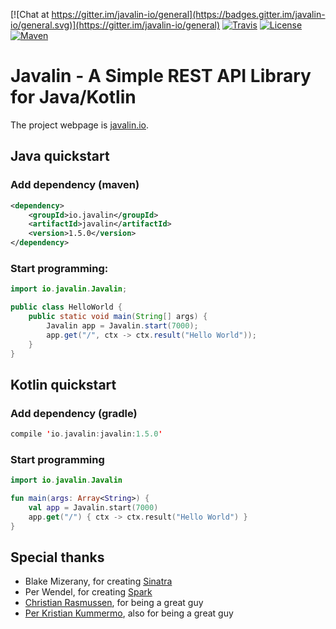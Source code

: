 [![Chat at https://gitter.im/javalin-io/general](https://badges.gitter.im/javalin-io/general.svg)](https://gitter.im/javalin-io/general)
[![Travis](https://img.shields.io/travis/tipsy/javalin.svg)](https://travis-ci.org/tipsy/javalin/builds)
[![License](https://img.shields.io/badge/License-Apache%202.0-blue.svg)](https://opensource.org/licenses/Apache-2.0)
[![Maven](https://img.shields.io/maven-central/v/io.javalin/javalin.svg)](https://search.maven.org/#search%7Cgav%7C1%7Cg%3A%22io.javalin%22%20AND%20a%3A%22javalin%22)

# Javalin - A Simple REST API Library for Java/Kotlin

The project webpage is [javalin.io](https://javalin.io).

## Java quickstart

### Add dependency (maven)

```xml
<dependency>
    <groupId>io.javalin</groupId>
    <artifactId>javalin</artifactId>
    <version>1.5.0</version>
</dependency>
```

### Start programming:

```java
import io.javalin.Javalin;

public class HelloWorld {
    public static void main(String[] args) {
        Javalin app = Javalin.start(7000);
        app.get("/", ctx -> ctx.result("Hello World"));
    }
}
```

## Kotlin quickstart

### Add dependency (gradle)
```kotlin
compile 'io.javalin:javalin:1.5.0'
```

### Start programming
```kotlin
import io.javalin.Javalin

fun main(args: Array<String>) {
    val app = Javalin.start(7000)
    app.get("/") { ctx -> ctx.result("Hello World") }
}
```

## Special thanks
* Blake Mizerany, for creating [Sinatra](http://www.sinatrarb.com/)
* Per Wendel, for creating [Spark](http://sparkjava.com/)
* [Christian Rasmussen](https://github.com/chrrasmussen), for being a great guy
* [Per Kristian Kummermo](https://github.com/pkkummermo), also for being a great guy
